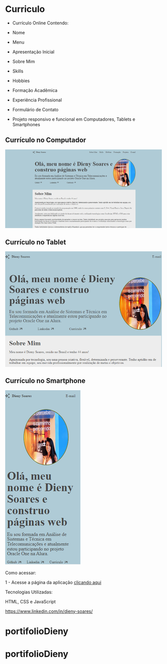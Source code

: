 # Curriculo

- Currículo Online Contendo:

- Nome
- Menu
- Apresentação Inicial
- Sobre Mim
- Skills
- Hobbies
- Formação Acadêmica
- Experiência Profissional
- Formulário de Contato
- Projeto responsivo e funcional em Computadores, Tablets e Smartphones

## Currículo no Computador

![Currículo no Computador](./curriculo1.png)

## Currículo no Tablet

![Currículo no Tablet](./curriculo2.png)

## Currículo no Smartphone

![Currículo no smartphone](./curriculo3.png)

Como acessar:

1 - Acesse a página da aplicação <a href="/">clicando aqui</a><br>

Tecnologias Utilizadas:

HTML, CSS e JavaScript

https://www.linkedin.com/in/dieny-soares/

# portifolioDieny
# portifolioDieny
